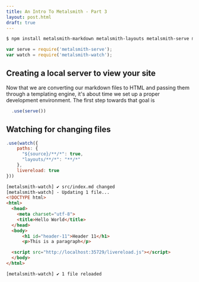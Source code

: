 ```yaml
---
title: An Intro To Metalsmith - Part 3
layout: post.html
draft: true
---
```


```bash
$ npm install metalsmith-markdown metalsmith-layouts metalsmith-serve metalsmith-watch nunjucks --save-dev
```

```js
var serve = require('metalsmith-serve');
var watch = require('metalsmith-watch');
```

## Creating a local server to view your site

Now that we are converting our markdown files to HTML and passing them through a templating engine, it's about time we set up a proper development environment. The first step towards that goal is

```js
  .use(serve())
```

## Watching for changing files

```js
.use(watch({
    paths: {
      "${source}/**/*": true,
      "layouts/**/*": "**/*"
    },
    livereload: true
}))
```



```html
[metalsmith-watch] ✔︎ src/index.md changed
[metalsmith-watch] - Updating 1 file...
<!DOCTYPE html>
<html>
  <head>
    <meta charset="utf-8">
    <title>Hello World</title>
  </head>
  <body>
      <h1 id="header-11">Header 11</h1>
      <p>This is a paragraph</p>

  <script src="http://localhost:35729/livereload.js"></script>
  </body>
</html>

[metalsmith-watch] ✔︎ 1 file reloaded
```
